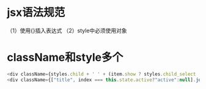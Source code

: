 # jsx语法规范
（1）使用{}插入表达式
（2）style中必须使用对象
# className和style多个
```js
<div className={styles.child + ' ' + (item.show ? styles.child_select : '')}></div>
<div className={["title", index === this.state.active?"active":null].join(' ')}></div>
```